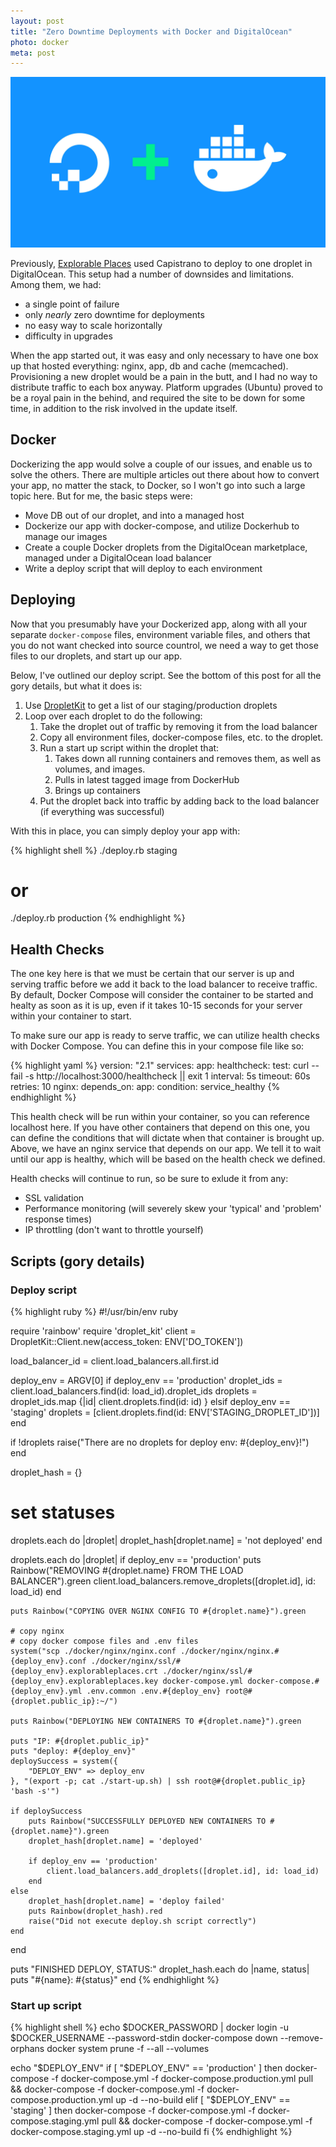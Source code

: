 ```yaml
---
layout: post
title: "Zero Downtime Deployments with Docker and DigitalOcean"
photo: docker
meta: post
---
```


![](/images/docker.jpg)

Previously, [Explorable Places][ep] used Capistrano to deploy to one droplet in DigitalOcean. This setup had a number of downsides and limitations. Among them,<!--more--> we had:
- a single point of failure
- only _nearly_ zero downtime for deployments
- no easy way to scale horizontally
- difficulty in upgrades

When the app started out, it was easy and only necessary to have one box up that hosted everything: nginx, app, db and cache (memcached). Provisioning a new droplet would be a pain in the butt, and I had no way to distribute traffic to each box anyway. Platform upgrades (Ubuntu) proved to be a royal pain in the behind, and required the site to be down for some time, in addition to the risk involved in the update itself.

## Docker

Dockerizing the app would solve a couple of our issues, and enable us to solve the others. There are multiple articles out there about how to convert your app, no matter the stack, to Docker, so I won't go into such a large topic here. But for me, the basic steps were:

- Move DB out of our droplet, and into a managed host
- Dockerize our app with docker-compose, and utilize Dockerhub to manage our images
- Create a couple Docker droplets from the DigitalOcean marketplace, managed under a DigitalOcean load balancer
- Write a deploy script that will deploy to each environment

## Deploying

Now that you presumably have your Dockerized app, along with all your separate `docker-compose` files, environment variable files, and others that you do not want checked into source countrol, we need a way to get those files to our droplets, and start up our app.

Below, I've outlined our deploy script. See the bottom of this post for all the gory details, but what it does is:
1. Use [DropletKit][droplet_kit] to get a list of our staging/production droplets
1. Loop over each droplet to do the following:
    1. Take the droplet out of traffic by removing it from the load balancer
    1. Copy all environment files, docker-compose files, etc. to the droplet.
    1. Run a start up script within the droplet that:
        1. Takes down all running containers and removes them, as well as volumes, and images.
        1. Pulls in latest tagged image from DockerHub
        1. Brings up containers
    1. Put the droplet back into traffic by adding back to the load balancer (if everything was successful)

With this in place, you can simply deploy your app with:

{% highlight shell %}
./deploy.rb staging
# or
./deploy.rb production
{% endhighlight %}

## Health Checks

The one key here is that we must be certain that our server is up and serving traffic before we add it back to the load balancer to receive traffic. By default, Docker Compose will consider the container to be started and healty as soon as it is up, even if it takes 10-15 seconds for your server within your container to start.

To make sure our app is ready to serve traffic, we can utilize health checks with Docker Compose. You can define this in your compose file like so:

{% highlight yaml %}
version: "2.1"
services:
  app:
    healthcheck:
      test: curl --fail -s http://localhost:3000/healthcheck || exit 1
      interval: 5s
      timeout: 60s
      retries: 10
  nginx:
    depends_on:
      app:
        condition: service_healthy
{% endhighlight %}

This health check will be run within your container, so you can reference localhost here. If you have other containers that depend on this one, you can define the conditions that will dictate when that container is brought up. Above, we have an nginx service that depends on our app. We tell it to wait until our app is healthy, which will be based on the health check we defined.

Health checks will continue to run, so be sure to exlude it from any:
- SSL validation
- Performance monitoring (will severely skew your 'typical' and 'problem' response times)
- IP throttling (don't want to throttle yourself)

## Scripts (gory details)

### Deploy script

{% highlight ruby %}
#!/usr/bin/env ruby

require 'rainbow'
require 'droplet_kit'
client = DropletKit::Client.new(access_token: ENV['DO_TOKEN'])

load_balancer_id = client.load_balancers.all.first.id

deploy_env = ARGV[0]
if deploy_env == 'production'
    droplet_ids = client.load_balancers.find(id: load_id).droplet_ids
    droplets = droplet_ids.map {|id| client.droplets.find(id: id) }
elsif deploy_env == 'staging'
    droplets = [client.droplets.find(id: ENV['STAGING_DROPLET_ID'])]
end

if !droplets
    raise("There are no droplets for deploy env: #{deploy_env}!")
end

droplet_hash = {}

# set statuses
droplets.each do |droplet|
    droplet_hash[droplet.name] = 'not deployed'
end

droplets.each do |droplet|
    if deploy_env == 'production'
        puts Rainbow("REMOVING #{droplet.name} FROM THE LOAD BALANCER").green
        client.load_balancers.remove_droplets([droplet.id], id: load_id)
    end

    puts Rainbow("COPYING OVER NGINX CONFIG TO #{droplet.name}").green

    # copy nginx
    # copy docker compose files and .env files
    system("scp ./docker/nginx/nginx.conf ./docker/nginx/nginx.#{deploy_env}.conf ./docker/nginx/ssl/#{deploy_env}.explorableplaces.crt ./docker/nginx/ssl/#{deploy_env}.explorableplaces.key docker-compose.yml docker-compose.#{deploy_env}.yml .env.common .env.#{deploy_env} root@#{droplet.public_ip}:~/")

    puts Rainbow("DEPLOYING NEW CONTAINERS TO #{droplet.name}").green

    puts "IP: #{droplet.public_ip}"
    puts "deploy: #{deploy_env}"
    deploySuccess = system({
        "DEPLOY_ENV" => deploy_env
    }, "(export -p; cat ./start-up.sh) | ssh root@#{droplet.public_ip}  'bash -s'")

    if deploySuccess
        puts Rainbow("SUCCESSFULLY DEPLOYED NEW CONTAINERS TO #{droplet.name}").green
        droplet_hash[droplet.name] = 'deployed'

        if deploy_env == 'production'
            client.load_balancers.add_droplets([droplet.id], id: load_id)
        end
    else
        droplet_hash[droplet.name] = 'deploy failed'
        puts Rainbow(droplet_hash).red
        raise("Did not execute deploy.sh script correctly")
    end
end

puts "FINISHED DEPLOY, STATUS:"
droplet_hash.each do |name, status|
  puts "#{name}: #{status}"
end
{% endhighlight %}

### Start up script
{% highlight shell %}
echo $DOCKER_PASSWORD | docker login -u $DOCKER_USERNAME --password-stdin
docker-compose down --remove-orphans
docker system prune -f --all --volumes

echo "$DEPLOY_ENV"
if [ "$DEPLOY_ENV" == 'production' ]
then
    docker-compose -f docker-compose.yml -f docker-compose.production.yml pull && docker-compose -f docker-compose.yml -f docker-compose.production.yml up -d --no-build
elif [ "$DEPLOY_ENV" == 'staging' ]
then
    docker-compose -f docker-compose.yml -f docker-compose.staging.yml pull && docker-compose -f docker-compose.yml -f docker-compose.staging.yml up -d --no-build
fi
{% endhighlight %}

[ep]: https://www.explorableplaces.com
[droplet_kit]: https://github.com/digitalocean/droplet_kit

